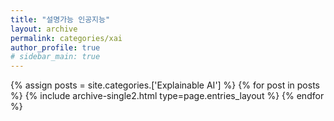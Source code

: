 ```yaml
---
title: "설명가능 인공지능"
layout: archive
permalink: categories/xai
author_profile: true
# sidebar_main: true
---
```



{% assign posts = site.categories.['Explainable AI'] %}
{% for post in posts %} {% include archive-single2.html type=page.entries_layout %} {% endfor %}
